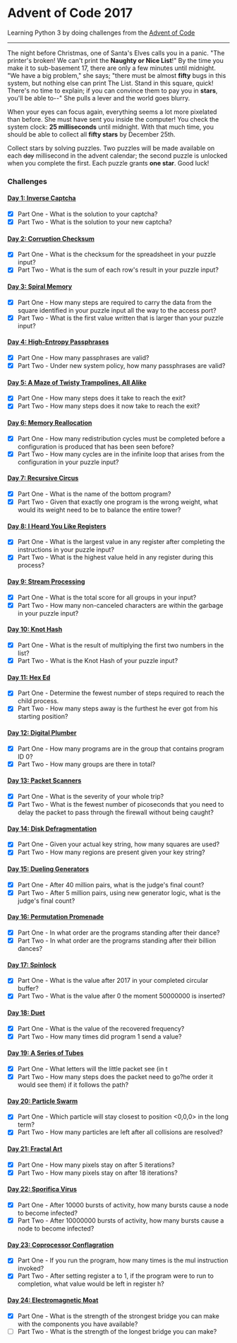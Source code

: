# Advent of Code 2017

Learning Python 3 by doing challenges from the [Advent of Code](http://adventofcode.com/2017)

---

The night before Christmas, one of Santa's Elves calls you in a panic. "The printer's broken!
We can't print the **Naughty or Nice List**!" By the time you make it to sub-basement 17, there are
only a few minutes until midnight. "We have a big problem," she says; "there must be almost **fifty**
bugs in this system, but nothing else can print The List. Stand in this square, quick! There's
no time to explain; if you can convince them to pay you in **stars**, you'll be able to--"
She pulls a lever and the world goes blurry.

When your eyes can focus again, everything seems a lot more pixelated than before. She must have
sent you inside the computer! You check the system clock: **25 milliseconds** until midnight.
With that much time, you should be able to collect all **fifty stars** by December 25th.

Collect stars by solving puzzles. Two puzzles will be made available on each ~~day~~ millisecond in
the advent calendar; the second puzzle is unlocked when you complete the first.
Each puzzle grants **one star**. Good luck!

### Challenges
#### [Day 1: Inverse Captcha](src/day_01)
- [x] Part One - What is the solution to your captcha?
- [x] Part Two - What is the solution to your new captcha?

#### [Day 2: Corruption Checksum](src/day_02)
- [x] Part One - What is the checksum for the spreadsheet in your puzzle input?
- [x] Part Two - What is the sum of each row's result in your puzzle input?

#### [Day 3: Spiral Memory](src/day_03)
- [x] Part One - How many steps are required to carry the data from the
    square identified in your puzzle input all the way to the access port?
- [x] Part Two - What is the first value written that is larger than your puzzle input?

#### [Day 4: High-Entropy Passphrases](src/day_04)
- [x] Part One - How many passphrases are valid?
- [x] Part Two - Under new system policy, how many passphrases are valid?

#### [Day 5: A Maze of Twisty Trampolines, All Alike](src/day_05)
- [x] Part One - How many steps does it take to reach the exit?
- [x] Part Two - How many steps does it now take to reach the exit?

#### [Day 6: Memory Reallocation](src/day_06)
- [x] Part One - How many redistribution cycles must be completed before a configuration
    is produced that has been seen before?
- [x] Part Two - How many cycles are in the infinite loop that arises from the configuration in
    your puzzle input?

#### [Day 7: Recursive Circus](src/day_07)
- [x] Part One - What is the name of the bottom program?
- [x] Part Two - Given that exactly one program is the wrong weight, what would its weight need
    to be to balance the entire tower?

#### [Day 8: I Heard You Like Registers](src/day_08)
- [x] Part One - What is the largest value in any register after completing the instructions in
    your puzzle input?
- [x] Part Two - What is the highest value held in any register during this process?

#### [Day 9: Stream Processing](src/day_09)
- [x] Part One - What is the total score for all groups in your input?
- [x] Part Two - How many non-canceled characters are within the garbage in your puzzle input?

#### [Day 10: Knot Hash](src/day_10)
- [x] Part One - What is the result of multiplying the first two numbers in the list?
- [x] Part Two - What is the Knot Hash of your puzzle input?

#### [Day 11: Hex Ed](src/day_11)
- [x] Part One - Determine the fewest number of steps required to reach the child process.
- [x] Part Two - How many steps away is the furthest he ever got from his starting position?

#### [Day 12: Digital Plumber](src/day_12)
- [x] Part One - How many programs are in the group that contains program ID 0?
- [x] Part Two - How many groups are there in total?

#### [Day 13: Packet Scanners](src/day_13)
- [x] Part One - What is the severity of your whole trip?
- [x] Part Two - What is the fewest number of picoseconds that you need to delay the packet
    to pass through the firewall without being caught?

#### [Day 14: Disk Defragmentation](src/day_14)
- [x] Part One - Given your actual key string, how many squares are used?
- [x] Part Two - How many regions are present given your key string?

#### [Day 15: Dueling Generators](src/day_15)
- [x] Part One - After 40 million pairs, what is the judge's final count?
- [x] Part Two - After 5 million pairs, using new generator logic, what is the judge's final count?

#### [Day 16: Permutation Promenade](src/day_16)
- [x] Part One - In what order are the programs standing after their dance?
- [x] Part Two - In what order are the programs standing after their billion dances?

#### [Day 17: Spinlock](src/day_17)
- [x] Part One - What is the value after 2017 in your completed circular buffer?
- [x] Part Two - What is the value after 0 the moment 50000000 is inserted?

#### [Day 18: Duet](src/day_18)
- [x] Part One - What is the value of the recovered frequency?
- [x] Part Two - How many times did program 1 send a value?

#### [Day 19: A Series of Tubes](src/day_19)
- [x] Part One - What letters will the little packet see (in t
- [x] Part Two - How many steps does the packet need to go?he order it would see them) if it follows the path?

#### [Day 20: Particle Swarm](src/day_20)
- [x] Part One - Which particle will stay closest to position <0,0,0> in the long term?
- [x] Part Two - How many particles are left after all collisions are resolved?

#### [Day 21: Fractal Art](src/day_21)
- [x] Part One - How many pixels stay on after 5 iterations?
- [x] Part Two - How many pixels stay on after 18 iterations?

#### [Day 22: Sporifica Virus](src/day_22)
- [x] Part One - After 10000 bursts of activity, how many bursts cause a node to become infected?
- [x] Part Two - After 10000000 bursts of activity, how many bursts cause a node to become infected?

#### [Day 23: Coprocessor Conflagration](src/day_23)
- [x] Part One - If you run the program, how many times is the mul instruction invoked?
- [x] Part Two - After setting register a to 1, if the program were to run to completion, what value would be left
    in register h?

#### [Day 24: Electromagnetic Moat](src/day_24)
- [x] Part One - What is the strength of the strongest bridge you can make with the components you have available?
- [ ] Part Two - What is the strength of the longest bridge you can make?
